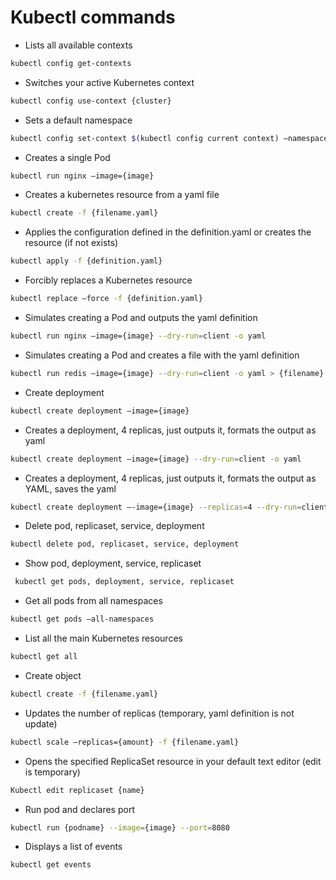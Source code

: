 # Kubectl commands


- Lists all available contexts
```sh
kubectl config get-contexts
```
- Switches your active Kubernetes context
```sh
kubectl config use-context {cluster}
```
- Sets a default namespace
```sh
kubectl config set-context $(kubectl config current context) —namespace={namespace}
```
- Creates a single Pod
```sh
kubectl run nginx —image={image}
```
 - Creates a kubernetes resource from a yaml file
 ```sh
 kubectl create -f {filename.yaml}
 ```
- Applies the configuration defined in the definition.yaml or creates the resource (if not exists)
```sh
kubectl apply -f {definition.yaml}
```
- Forcibly replaces a Kubernetes resource
```sh
kubectl replace —force -f {definition.yaml}
```
- Simulates creating a Pod and outputs the yaml definition
```sh
kubectl run nginx —image={image} --dry-run=client -o yaml
```
- Simulates creating a Pod  and creates a file with the yaml definition
```sh
kubectl run redis —image={image} --dry-run=client -o yaml > {filename}.yaml
``` 
- Create deployment
```sh       
kubectl create deployment —image={image}
```
- Creates a deployment, 4 replicas, just outputs it, formats the output as yaml
```sh
kubectl create deployment —image={image} --dry-run=client -o yaml
```
 - Creates a deployment, 4 replicas, just outputs it, formats the output as YAML, saves the yaml
 ```sh
 kubectl create deployment —-image={image} --replicas=4 --dry-run=client -o yaml > {filename}.yaml
 ```
 - Delete pod, replicaset, service, deployment
 ```sh
 kubectl delete pod, replicaset, service, deployment
 ```
- Show pod, deployment, service, replicaset
```sh
 kubectl get pods, deployment, service, replicaset
```
- Get all pods from all namespaces
```sh
kubectl get pods —all-namespaces
```
- List all the main Kubernetes resources
```sh
kubectl get all
```
- Create object
```sh
kubectl create -f {filename.yaml}
```
- Updates the number of replicas (temporary, yaml definition is not update)
```sh
kubectl scale —replicas={amount} -f {filename.yaml}
```
- Opens the specified ReplicaSet resource in your default text editor (edit is temporary)
```sh
Kubectl edit replicaset {name}
```
- Run pod and declares port
```sh
kubectl run {podname} --image={image} --port=8080
```
- Displays a list of events
```sh
kubectl get events
```



